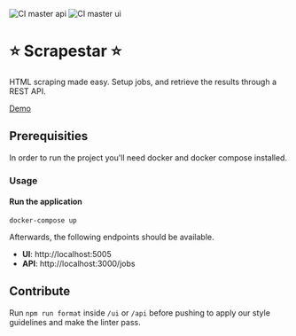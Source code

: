 ![CI master api](https://github.com/Kexplx/scrapestar/workflows/CI%20master%20api/badge.svg)
![CI master ui](https://github.com/Kexplx/scrapestar/workflows/CI%20master%20ui/badge.svg)

# ⭐ Scrapestar ⭐

HTML scraping made easy. Setup jobs, and retrieve the results through a REST API.

<a href="https://www.youtube.com/embed/V1UMi-HkJvI" target="_blank">Demo</a>

## Prerequisities

In order to run the project you'll need docker and docker compose installed.

### Usage

#### Run the application

```shell
docker-compose up
```

Afterwards, the following endpoints should be available.

<ul>
  <li><b>UI</b>: http://localhost:5005</li>
  <li><b>API</b>: http://localhost:3000/jobs</li>
</ul>

## Contribute

Run `npm run format` inside `/ui` or `/api` before pushing to apply our style guidelines and make the linter pass.
